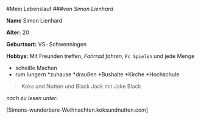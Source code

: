 #Mein Lebenslauf
###*von Simon Lienhard*

**Name** Simon Lienhard

**Alter:** 20

**Geburtsort:** VS- Schwenningen

**Hobbys:** Mit Freunden treffen, *Fahrrad fahren*, `Pc Spielen` und jede Menge

* scheiße Machen
* rum lungern
    *zuhause
    *draußen
    *Bushalte
    *Kirche
    *Hochschule

>Koks und Nutten und Black Jack mit Jake Black

*nach zu lesen unter:*

[Simons-wunderbare-Weihnachten.koksundnutten.com]


